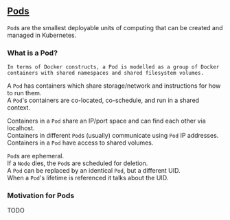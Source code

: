 ## [Pods](https://kubernetes.io/docs/concepts/workloads/pods/pod/)

`Pod`s are the smallest deployable units of computing that can be created and managed in Kubernetes.  

### What is a Pod?

```
In terms of Docker constructs, a Pod is modelled as a group of Docker containers with shared namespaces and shared filesystem volumes.  
```

A `Pod` has containers which share storage/network and instructions for how to run them.  
A `Pod`'s containers are co-located, co-schedule, and run in a shared context.  

Containers in a `Pod` share an IP/port space and can find each other via localhost.  
Containers in different `Pod`s (usually) communicate using `Pod` IP addresses.  
Containers in a `Pod` have access to shared volumes.  

`Pod`s are ephemeral.  
If a `Node` dies, the `Pod`s are scheduled for deletion.  
A `Pod` can be replaced by an identical `Pod`, but a different UID.  
When a `Pod`'s lifetime is referenced it talks about the UID.  

### Motivation for Pods

TODO
